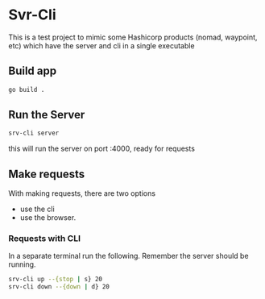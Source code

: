 # Svr-Cli

This is a test project to mimic some Hashicorp products (nomad, waypoint, etc) which have the server and cli in a single executable

## Build app

```bash
go build .
```

## Run the Server

```bash
srv-cli server
```

this will run the server on port :4000, ready for requests

## Make requests

With making requests, there are two options

- use the cli
- use the browser.

### Requests with CLI

In a separate terminal run the following. Remember the server should be running.

```bash
srv-cli up --{stop | s} 20
srv-cli down --{down | d} 20
```
